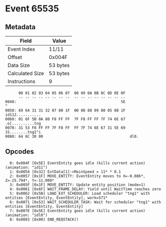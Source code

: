 # Event 65535

## Metadata

| Field           | Value    |
|-----------------|----------|
| Event Index     | 11/11    |
| Offset          | 0x004F   |
| Data Size       | 53 bytes |
| Calculated Size | 53 bytes |
| Instructions    | 9        |

```
      00 01 02 03 04 05 06 07  08 09 0A 0B 0C 0D 0E 0F
      -- -- -- -- -- -- -- --  -- -- -- -- -- -- -- --
0040:                                               5E                 ^
0050: 69 64 31 31 32 07 80 1F  00 08 80 09 80 05 80 1F  id112...........
0060: 01 6F 5B 0A 80 F8 FF FF  7F F8 FF FF 7F 74 6E 67  .o[..........tng
0070: 31 53 F8 FF FF 7F F8 FF  FF 7F 74 6E 67 31 5E 69  1S........tng1^i
0080: 64 6C 30 00                                       dl0.            
```

## Opcodes

```
  0: 0x004F [0x5E] EventEntity goes idle (kills current action) (animation: "id11")
  1: 0x0054 [0x32] ExtData[1]->MainSpeed = 11* * 0.1
  2: 0x0057 [0x1F] MOVE_ENTITY: EventEntity moves to X=-0.086*, Z=-25.794*, Y=-11.000*
  3: 0x005F [0x1F] MOVE_ENTITY: Update entity position (mode=1)
  4: 0x0061 [0x6F] WAIT_FRAME_DELAY: Yield until WaitTime reaches zero
  5: 0x0062 [0x5B] LOAD_EXT_SCHEDULER: Load scheduler "tng1" with entities [EventEntity, EventEntity], work=571*
  6: 0x0071 [0x53] WAIT_SCHEDULER_TASK: Wait for scheduler "tng1" with entities [EventEntity, EventEntity]
  7: 0x007E [0x5E] EventEntity goes idle (kills current action) (animation: "idl0")
  8: 0x0083 [0x00] END_REQSTACK()
```
